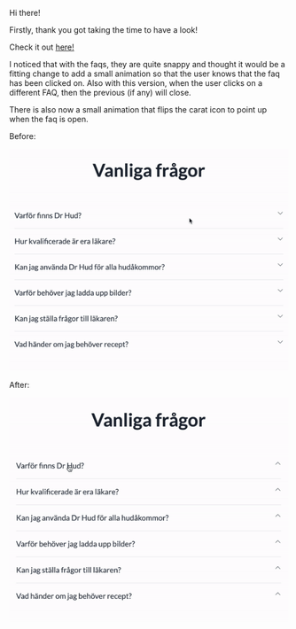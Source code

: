 Hi there!

Firstly, thank you got taking the time to have a look!

Check it out [here!](https://drhud-faq.vercel.app/)

I noticed that with the faqs, they are quite snappy and thought it would be a fitting change to add a small animation so that the user knows that the faq has been clicked on. Also with this version, when the user clicks on a different FAQ, then the previous (if any) will close.

There is also now a small animation that flips the carat icon to point up when the faq is open.

Before:

![Before](./app/assets/videos/before.gif)

After:

![After](./app/assets/videos/after.gif)
